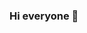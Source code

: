 ### Hi everyone 👋

<!--
**Pooljonathan/Pooljonathan** is a ✨ _special_ ✨ repository because its `README.md` (this file) appears on your GitHub profile.

Soy un estudiante de Ingeniería Electrónica cursando el octavo ciclo de mi carrera con una sólida formación académica y valores. Además, soy una persona proactiva y siempre estoy dispuesto a aprender nuevas herramientas para aplicarlas en el ámbito laboral. Aunque aún no tengo experiencia laboral, estoy deseoso de obtenerla y estaré altamente motivado para aprender nuevas herramientas y formarme como un profesional. Durante mi formación, he desarrollado habilidades importantes, tales como el liderazgo, trabajo en equipo, capacidad de análisis y creatividad. También, tengo experiencia en proyectos universitarios, específicamente en control de accesos por NFC y reconocimiento facial, los cuales programé utilizando C# y Python. Conozco herramientas y tecnologías específicas en el campo y estoy decidido a seguir aprendiendo y aplicando nuevos conocimientos en mi carrera. Mis metas profesionales a largo plazo incluyen desempeñar un papel valioso en una empresa innovadora y contribuir al crecimiento y éxito de la organización.

-->
